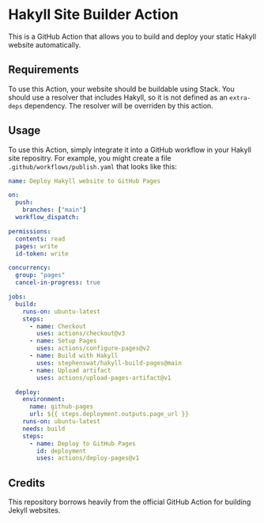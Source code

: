 # Hakyll Site Builder Action

This is a GitHub Action that allows you to build and deploy your static Hakyll
website automatically.

## Requirements

To use this Action, your website should be buildable using Stack. You should
use a resolver that includes Hakyll, so it is not defined as an `extra-deps`
dependency. The resolver will be overriden by this action.

## Usage

To use this Action, simply integrate it into a GitHub workflow in your Hakyll
site repositry. For example, you might create a file
`.github/workflows/publish.yaml` that looks like this:

```yaml
name: Deploy Hakyll website to GitHub Pages

on:
  push:
    branches: ["main"]
  workflow_dispatch:

permissions:
  contents: read
  pages: write
  id-token: write

concurrency:
  group: "pages"
  cancel-in-progress: true

jobs:
  build:
    runs-on: ubuntu-latest
    steps:
      - name: Checkout
        uses: actions/checkout@v3
      - name: Setup Pages
        uses: actions/configure-pages@v2
      - name: Build with Hakyll
        uses: stephenswat/hakyll-build-pages@main
      - name: Upload artifact
        uses: actions/upload-pages-artifact@v1

  deploy:
    environment:
      name: github-pages
      url: ${{ steps.deployment.outputs.page_url }}
    runs-on: ubuntu-latest
    needs: build
    steps:
      - name: Deploy to GitHub Pages
        id: deployment
        uses: actions/deploy-pages@v1

```

## Credits

This repository borrows heavily from the official GitHub Action for building
Jekyll websites.
